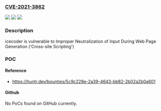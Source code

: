 ### [CVE-2021-3862](https://cve.mitre.org/cgi-bin/cvename.cgi?name=CVE-2021-3862)
![](https://img.shields.io/static/v1?label=Product&message=icecoder%2Ficecoder&color=blue)
![](https://img.shields.io/static/v1?label=Version&message=%3C%208.1%20&color=brighgreen)
![](https://img.shields.io/static/v1?label=Vulnerability&message=CWE-79%20Improper%20Neutralization%20of%20Input%20During%20Web%20Page%20Generation%20('Cross-site%20Scripting')&color=brighgreen)

### Description

icecoder is vulnerable to Improper Neutralization of Input During Web Page Generation ('Cross-site Scripting')

### POC

#### Reference
- https://huntr.dev/bounties/5c9c228e-2a39-4643-bb82-2b02a2b0a601

#### Github
No PoCs found on GitHub currently.

